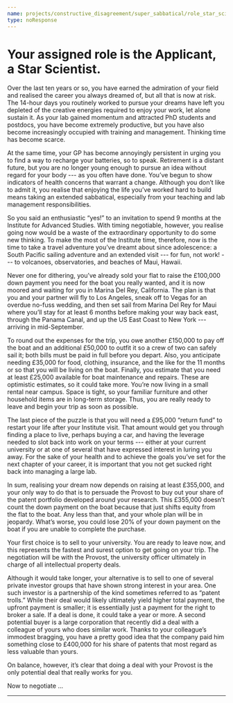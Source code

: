 ```yaml
---
name: projects/constructive_disagreement/super_sabbatical/role_star_scientist.md
type: noResponse
---
```


# Your assigned role is the Applicant, a Star Scientist.

Over the last ten years or so, you have earned the admiration of your field and realised the career you always dreamed of, but all that is now at risk. The 14-hour days you routinely worked to pursue your dreams have left you depleted of the creative energies required to enjoy your work, let alone sustain it. As your lab gained momentum and attracted PhD students and postdocs, you have become extremely productive, but you have also become increasingly occupied with training and management. Thinking time has become scarce.

At the same time, your GP has become annoyingly persistent in urging you to find a way to recharge your batteries, so to speak. Retirement is a distant future, but you are no longer young enough to pursue an idea without regard for your body --- as you often have done. You’ve begun to show indicators of health concerns that warrant a change. Although you don’t like to admit it, you realise that enjoying the life you’ve worked hard to build means taking an extended sabbatical, especially from your teaching and lab management responsibilities.

So you said an enthusiastic “yes!” to an invitation to spend 9 months at the Institute for Advanced Studies. With timing negotiable, however, you realise going now would be a waste of the extraordinary opportunity to do some new thinking. To make the most of the Institute time, therefore, now is the time to take a travel adventure you’ve dreamt about since adolescence: a South Pacific sailing adventure and an extended visit --- for fun, not work! --- to volcanoes, observatories, and beaches of Maui, Hawaii.

Never one for dithering, you’ve already sold your flat to raise the £100,000 down payment you need for the boat you really wanted, and it is now moored and waiting for you in Marina Del Rey, California. The plan is that you and your partner will fly to Los Angeles, sneak off to Vegas for an overdue no-fuss wedding, and then set sail from Marina Del Rey for Maui where you’ll stay for at least 6 months before making your way back east, through the Panama Canal, and up the US East Coast to New York --- arriving in mid-September.

To round out the expenses for the trip, you owe another £150,000 to pay off the boat and an additional £50,000 to outfit it so a crew of two can safely sail it; both bills must be paid in full before you depart. Also, you anticipate needing £35,000 for food, clothing, insurance, and the like for the 11 months or so that you will be living on the boat. Finally, you estimate that you need at least £25,000 available for boat maintenance and repairs. These are optimistic estimates, so it could take more. You’re now living in a small rental near campus. Space is tight, so your familiar furniture and other household items are in long-term storage. Thus, you are really ready to leave and begin your trip as soon as possible.

The last piece of the puzzle is that you will need a £95,000 “return fund” to restart your life after your Institute visit. That amount would get you through finding a place to live, perhaps buying a car, and having the leverage needed to slot back into work on your terms --- either at your current university or at one of several that have expressed interest in luring you away. For the sake of your health and to achieve the goals you’ve set for the next chapter of your career, it is important that you not get sucked right back into managing a large lab.

In sum, realising your dream now depends on raising at least £355,000, and your only way to do that is to persuade the Provost to buy out your share of the patent portfolio developed around your research. This £355,000 doesn’t count the down payment on the boat because that just shifts equity from the flat to the boat. Any less than that, and your whole plan will be in jeopardy. What’s worse, you could lose 20% of your down payment on the boat if you are unable to complete the purchase.

Your first choice is to sell to your university. You are ready to leave now, and this represents the fastest and surest option to get going on your trip. The negotiation will be with the Provost, the university officer ultimately in charge of all intellectual property deals.

Although it would take longer, your alternative is to sell to one of several private investor groups that have shown strong interest in your area. One such investor is a partnership of the kind sometimes referred to as “patent trolls.” While their deal would likely ultimately yield higher total payment, the upfront payment is smaller; it is essentially just a payment for the right to broker a sale. If a deal is done, it could take a year or more. A second potential buyer is a large corporation that recently did a deal with a colleague of yours who does similar work. Thanks to your colleague’s immodest bragging, you have a pretty good idea that the company paid him something close to £400,000 for his share of patents that most regard as less valuable than yours.

On balance, however, it’s clear that doing a deal with your Provost is the only potential deal that really works for you.

Now to negotiate ...

---